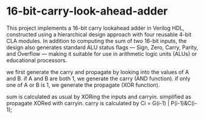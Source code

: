 # 16-bit-carry-look-ahead-adder
This project implements a 16-bit carry lookahead adder in Verilog HDL, constructed using a hierarchical design approach with four reusable 4-bit CLA modules. In addition to computing the sum of two 16-bit inputs, the design also generates standard ALU status flags — Sign, Zero, Carry, Parity, and Overflow — making it suitable for use in arithmetic logic units (ALUs) or educational processors.

we first generate the carry and propagate by looking into the values of A and B.
if A and B are both 1, we generate the carry (AND function).
if only one of A or B is 1, we generate the propagate (XOR function).

sum is calculated as usual by XORing the inputs and carryin. simplified as propagate XORed with carryin.
carry is calculated by Ci = G(i-1) | P(i-1)&C(i-1);
